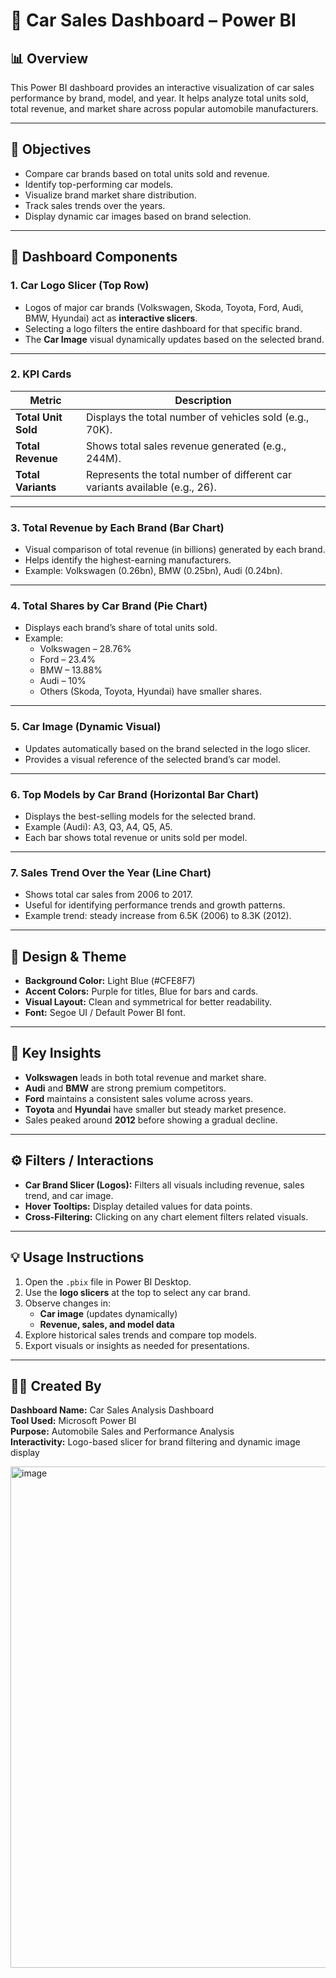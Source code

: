 # 🚗 Car Sales Dashboard – Power BI

## 📊 Overview
This Power BI dashboard provides an interactive visualization of car sales performance by brand, model, and year. It helps analyze total units sold, total revenue, and market share across popular automobile manufacturers.

---

## 🎯 Objectives
- Compare car brands based on total units sold and revenue.
- Identify top-performing car models.
- Visualize brand market share distribution.
- Track sales trends over the years.
- Display dynamic car images based on brand selection.

---

## 🧩 Dashboard Components

### 1. **Car Logo Slicer (Top Row)**
- Logos of major car brands (Volkswagen, Skoda, Toyota, Ford, Audi, BMW, Hyundai) act as **interactive slicers**.  
- Selecting a logo filters the entire dashboard for that specific brand.  
- The **Car Image** visual dynamically updates based on the selected brand.

---

### 2. **KPI Cards**
| Metric | Description |
|---------|--------------|
| **Total Unit Sold** | Displays the total number of vehicles sold (e.g., 70K). |
| **Total Revenue** | Shows total sales revenue generated (e.g., 244M). |
| **Total Variants** | Represents the total number of different car variants available (e.g., 26). |

---

### 3. **Total Revenue by Each Brand (Bar Chart)**
- Visual comparison of total revenue (in billions) generated by each brand.
- Helps identify the highest-earning manufacturers.  
- Example: Volkswagen (0.26bn), BMW (0.25bn), Audi (0.24bn).

---

### 4. **Total Shares by Car Brand (Pie Chart)**
- Displays each brand’s share of total units sold.
- Example:  
  - Volkswagen – 28.76%  
  - Ford – 23.4%  
  - BMW – 13.88%  
  - Audi – 10%  
  - Others (Skoda, Toyota, Hyundai) have smaller shares.

---

### 5. **Car Image (Dynamic Visual)**
- Updates automatically based on the brand selected in the logo slicer.
- Provides a visual reference of the selected brand’s car model.

---

### 6. **Top Models by Car Brand (Horizontal Bar Chart)**
- Displays the best-selling models for the selected brand.
- Example (Audi): A3, Q3, A4, Q5, A5.
- Each bar shows total revenue or units sold per model.

---

### 7. **Sales Trend Over the Year (Line Chart)**
- Shows total car sales from 2006 to 2017.
- Useful for identifying performance trends and growth patterns.
- Example trend: steady increase from 6.5K (2006) to 8.3K (2012).

---

## 🎨 Design & Theme
- **Background Color:** Light Blue (#CFE8F7)
- **Accent Colors:** Purple for titles, Blue for bars and cards.
- **Visual Layout:** Clean and symmetrical for better readability.
- **Font:** Segoe UI / Default Power BI font.

---

## 🧠 Key Insights
- **Volkswagen** leads in both total revenue and market share.
- **Audi** and **BMW** are strong premium competitors.
- **Ford** maintains a consistent sales volume across years.
- **Toyota** and **Hyundai** have smaller but steady market presence.
- Sales peaked around **2012** before showing a gradual decline.

---

## ⚙️ Filters / Interactions
- **Car Brand Slicer (Logos):** Filters all visuals including revenue, sales trend, and car image.
- **Hover Tooltips:** Display detailed values for data points.
- **Cross-Filtering:** Clicking on any chart element filters related visuals.

---

## 💡 Usage Instructions
1. Open the `.pbix` file in Power BI Desktop.
2. Use the **logo slicers** at the top to select any car brand.
3. Observe changes in:
   - **Car image** (updates dynamically)
   - **Revenue, sales, and model data**
4. Explore historical sales trends and compare top models.
5. Export visuals or insights as needed for presentations.

---

## 👨‍💻 Created By
**Dashboard Name:** Car Sales Analysis Dashboard  
**Tool Used:** Microsoft Power BI  
**Purpose:** Automobile Sales and Performance Analysis  
**Interactivity:** Logo-based slicer for brand filtering and dynamic image display

<img width="1426" height="802" alt="image" src="https://github.com/user-attachments/assets/6bedf2c5-cb0f-4e88-80f7-7baa51851642" />

